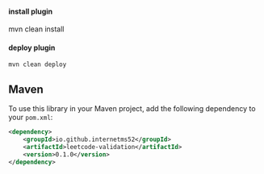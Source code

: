 #### install plugin
mvn clean install
#### deploy plugin
``
mvn clean deploy
``

## Maven
To use this library in your Maven project, add the following dependency to your `pom.xml`:
```xml
<dependency>
    <groupId>io.github.internetms52</groupId>
    <artifactId>leetcode-validation</artifactId>
    <version>0.1.0</version>
</dependency>
```